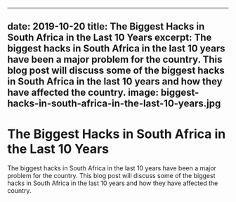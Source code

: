 
---
date: 2019-10-20
title: The Biggest Hacks in South Africa in the Last 10 Years
excerpt: The biggest hacks in South Africa in the last 10 years have been a major problem for the country. This blog post will discuss some of the biggest hacks in South Africa in the last 10 years and how they have affected the country.
image: biggest-hacks-in-south-africa-in-the-last-10-years.jpg
---

# The Biggest Hacks in South Africa in the Last 10 Years

The biggest hacks in South Africa in the last 10 years have been a major problem for the country. This blog post will discuss some of the biggest hacks in South Africa in the last 10 years and how they have affected the country.



